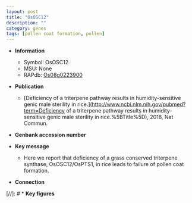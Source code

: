 ```yaml
---
layout: post
title: "OsOSC12"
description: ""
category: genes
tags: [pollen coat formation, pollen]
---
```


* **Information**  
    + Symbol: OsOSC12  
    + MSU: None  
    + RAPdb: [Os08g0223900](https://rapdb.dna.affrc.go.jp/locus/?name=Os08g0223900)  

* **Publication**  
    + [Deficiency of a triterpene pathway results in humidity-sensitive genic male sterility in rice.](http://www.ncbi.nlm.nih.gov/pubmed?term=Deficiency of a triterpene pathway results in humidity-sensitive genic male sterility in rice.%5BTitle%5D), 2018, Nat Commun.

* **Genbank accession number**  

* **Key message**  
    + Here we report that deficiency of a grass conserved triterpene synthase, OsOSC12/OsPTS1, in rice leads to failure of pollen coat formation.

* **Connection**  

[//]: # * **Key figures**  


